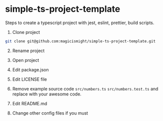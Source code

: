 # simple-ts-project-template

Steps to create a typescript project with jest, eslint, prettier, build scripts.

1. Clone project

```sh
git clone git@github.com:magicismight/simple-ts-project-template.git
```

2. Rename project

3. Open project

4. Edit package.json

5. Edit LICENSE file

6. Remove example source code `src/numbers.ts` `src/numbers.test.ts` and replace with your awesome code.

7. Edit README.md

8. Change other config files if you must
